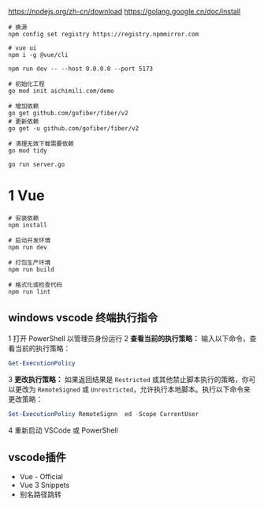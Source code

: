 
https://nodejs.org/zh-cn/download
https://golang.google.cn/doc/install
```
# 换源
npm config set registry https://registry.npmmirror.com

# vue ui
npm i -g @vue/cli

npm run dev -- --host 0.0.0.0 --port 5173
```

```shell
# 初始化工程
go mod init aichimili.com/demo

# 增加依赖
go get github.com/gofiber/fiber/v2
# 更新依赖
go get -u github.com/gofiber/fiber/v2

# 清理无效下载需要依赖
go mod tidy

go run server.go
```

# 1 Vue
```shell
# 安装依赖
npm install

# 启动开发环境
npm run dev

# 打包生产环境
npm run build

# 格式化或检查代码
npm run lint
```

## windows vscode 终端执行指令
1 打开 PowerShell 以管理员身份运行
2 **查看当前的执行策略：** 输入以下命令，查看当前的执行策略：
```powershell
Get-ExecutionPolicy
```
3 **更改执行策略：** 如果返回结果是 `Restricted` 或其他禁止脚本执行的策略，你可以更改为 `RemoteSigned` 或 `Unrestricted`，允许执行本地脚本。执行以下命令来更改策略：
```powershell
Set-ExecutionPolicy RemoteSignn  ed -Scope CurrentUser
```
4 重新启动 VSCode 或 PowerShell

## vscode插件
- Vue - Official
- Vue 3 Snippets
- 别名路径跳转